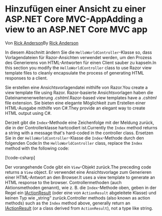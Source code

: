 # <a name="adding-a-view-to-an-aspnet-core-mvc-app"></a><span data-ttu-id="f89f9-101">Hinzufügen einer Ansicht zu einer ASP.NET Core MVC-App</span><span class="sxs-lookup"><span data-stu-id="f89f9-101">Adding a view to an ASP.NET Core MVC app</span></span>

<span data-ttu-id="f89f9-102">Von [Rick Anderson](https://twitter.com/RickAndMSFT)</span><span class="sxs-lookup"><span data-stu-id="f89f9-102">By [Rick Anderson](https://twitter.com/RickAndMSFT)</span></span>

<span data-ttu-id="f89f9-103">In diesem Abschnitt ändern Sie die `HelloWorldController`-Klasse so, dass Vorlagendateien für Razor-Ansichten verwendet werden, um den Prozess des Generierens von HTML-Antworten für einen Client sauber zu kapseln.</span><span class="sxs-lookup"><span data-stu-id="f89f9-103">In this section you modify the `HelloWorldController` class to use Razor view template files to cleanly encapsulate the process of generating HTML responses to a client.</span></span>

<span data-ttu-id="f89f9-104">Sie erstellen eine Ansichtsvorlagendatei mithilfe von Razor.</span><span class="sxs-lookup"><span data-stu-id="f89f9-104">You create a view template file using Razor.</span></span> <span data-ttu-id="f89f9-105">Razor-basierte Ansichtsvorlagen haben die Dateinamenerweiterung *.cshtml*.</span><span class="sxs-lookup"><span data-stu-id="f89f9-105">Razor-based view templates have a *.cshtml* file extension.</span></span> <span data-ttu-id="f89f9-106">Sie bieten eine elegante Möglichkeit zum Erstellen einer HTML-Ausgabe mithilfe von C#.</span><span class="sxs-lookup"><span data-stu-id="f89f9-106">They provide an elegant way to create HTML output using C#.</span></span>

<span data-ttu-id="f89f9-107">Derzeit gibt die `Index`-Methode eine Zeichenfolge mit der Meldung zurück, die in der Controllerklasse hartcodiert ist.</span><span class="sxs-lookup"><span data-stu-id="f89f9-107">Currently the `Index` method returns a string with a message that's hard-coded in the controller class.</span></span> <span data-ttu-id="f89f9-108">Ersetzen Sie in der `HelloWorldController`-Klasse die `Index`-Methode durch den folgenden Code:</span><span class="sxs-lookup"><span data-stu-id="f89f9-108">In the `HelloWorldController` class, replace the `Index` method with the following code:</span></span>

[!code-csharp[](../../tutorials/first-mvc-app/start-mvc/sample/MvcMovie/Controllers/HelloWorldController.cs?name=snippet_4)]

<span data-ttu-id="f89f9-109">Der vorangehende Code gibt ein `View`-Objekt zurück.</span><span class="sxs-lookup"><span data-stu-id="f89f9-109">The preceding code returns a `View` object.</span></span> <span data-ttu-id="f89f9-110">Er verwendet eine Ansichtsvorlage zum Generieren einer HTML-Antwort an den Browser.</span><span class="sxs-lookup"><span data-stu-id="f89f9-110">It uses a view template to generate an HTML response to the browser.</span></span> <span data-ttu-id="f89f9-111">Controllermethoden (auch Aktionsmethoden genannt), wie z. B. die `Index`-Methode oben, geben in der Regel ein [IActionResult](/dotnet/api/microsoft.aspnetcore.mvc.iactionresult) (oder eine von `ActionResult` abgeleitete Klasse) und keinen Typ wie „string“ zurück.</span><span class="sxs-lookup"><span data-stu-id="f89f9-111">Controller methods (also known as action methods) such as the `Index` method above, generally return an [IActionResult](/dotnet/api/microsoft.aspnetcore.mvc.iactionresult) (or a class derived from `ActionResult`), not a type like string.</span></span>
